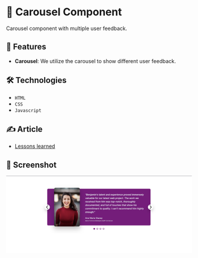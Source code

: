 # 🧩 Carousel Component
 
Carousel component with multiple user feedback.

## 🚀 Features

- **Carousel**: We utilize the carousel to show different user feedback.

## 🛠️ Technologies

- `HTML`
- `CSS`
- `Javascript`

## ✍️ Article

- [Lessons learned](./Building%20a%20carousel%20component.md)

## 📸 Screenshot

![Carousel Component](./assets/carousel_component_screenshot.png)
